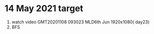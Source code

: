 14 May 2021 target
================================

1. watch video GMT20201108 093023 MLD6th Jun 1920x1080( day23)
2. BFS